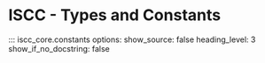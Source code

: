 # **ISCC** - Types and Constants

::: iscc_core.constants
    options:
        show_source: false
        heading_level: 3
        show_if_no_docstring: false

